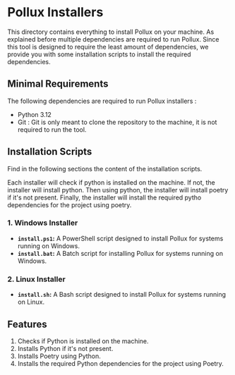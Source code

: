 # Pollux Installers

This directory contains everything to install Pollux on your machine. As explained before multiple dependencies are required to run Pollux. Since this tool is designed to require the least amount of dependencies, we provide you with some installation scripts to install the required dependencies.

## Minimal Requirements

The following dependencies are required to run Pollux installers :

- Python 3.12
- Git : Git is only meant to clone the repository to the machine, it is not required to run the tool.

## Installation Scripts

Find in the following sections the content of the installation scripts.

Each installer will check if python is installed on the machine. If not, the installer will install python. Then using python, the installer will install poetry if it's not present. Finally, the installer will install the required pytho dependencies for the project using poetry.

### 1. Windows Installer

- **`install.ps1`:** A PowerShell script designed to install Pollux for systems running on Windows.
- **`install.bat`:** A Batch script for installing Pollux for systems running on Windows.

### 2. Linux Installer

- **`install.sh`:** A Bash script designed to install Pollux for systems running on Linux.

## Features

1. Checks if Python is installed on the machine.
2. Installs Python if it's not present.
3. Installs Poetry using Python.
4. Installs the required Python dependencies for the project using Poetry.
